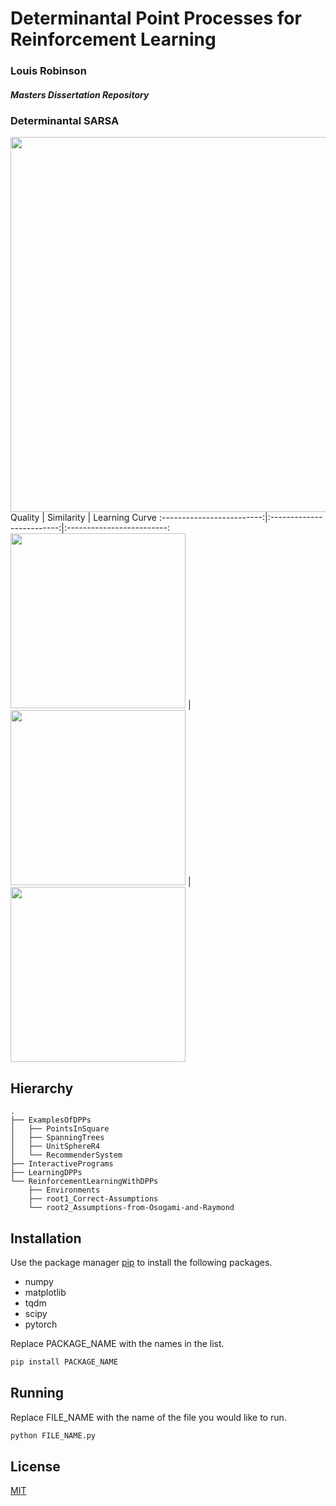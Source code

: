 # Determinantal Point Processes for Reinforcement Learning

### Louis Robinson
##### Masters Dissertation Repository

### Determinantal SARSA
<img src="ReinforcementLearningWithDPPs/root1_Correct-Assumptions/plots/DetSARSA-Blocker.gif" width="600"/>
Quality           |  Similarity |  Learning Curve
:-------------------------:|:-------------------------:|:-------------------------:
<img src="ReinforcementLearningWithDPPs/root1_Correct-Assumptions/DeterminantalSARSA/hidden_state/beta0=10,betaf=50k,etastart=50k/changing-quality.gif" width="280"/> | <img src="ReinforcementLearningWithDPPs/root1_Correct-Assumptions/DeterminantalSARSA/hidden_state/beta0=10,betaf=50k,etastart=50k/changing-similarity.gif" width="280"/> | <img src="ReinforcementLearningWithDPPs/root1_Correct-Assumptions/DeterminantalSARSA/hidden_state/beta0=10,betaf=50k,etastart=50k/hess_comparison_model2.png" width="280"/>

## Hierarchy
```
.
├── ExamplesOfDPPs
│   ├── PointsInSquare
│   ├── SpanningTrees
│   ├── UnitSphereR4
│   └── RecommenderSystem
├── InteractivePrograms
├── LearningDPPs
└── ReinforcementLearningWithDPPs
    ├── Environments
    ├── root1_Correct-Assumptions
    └── root2_Assumptions-from-Osogami-and-Raymond
```

## Installation
Use the package manager [pip](https://pip.pypa.io/en/stable/) to install the following packages.
- numpy
- matplotlib
- tqdm
- scipy
- pytorch

Replace PACKAGE_NAME with the names in the list.
```bash
pip install PACKAGE_NAME
```

## Running
Replace FILE_NAME with the name of the file you would like to run.
```bash
python FILE_NAME.py
```



## License
[MIT](https://choosealicense.com/licenses/mit/)
